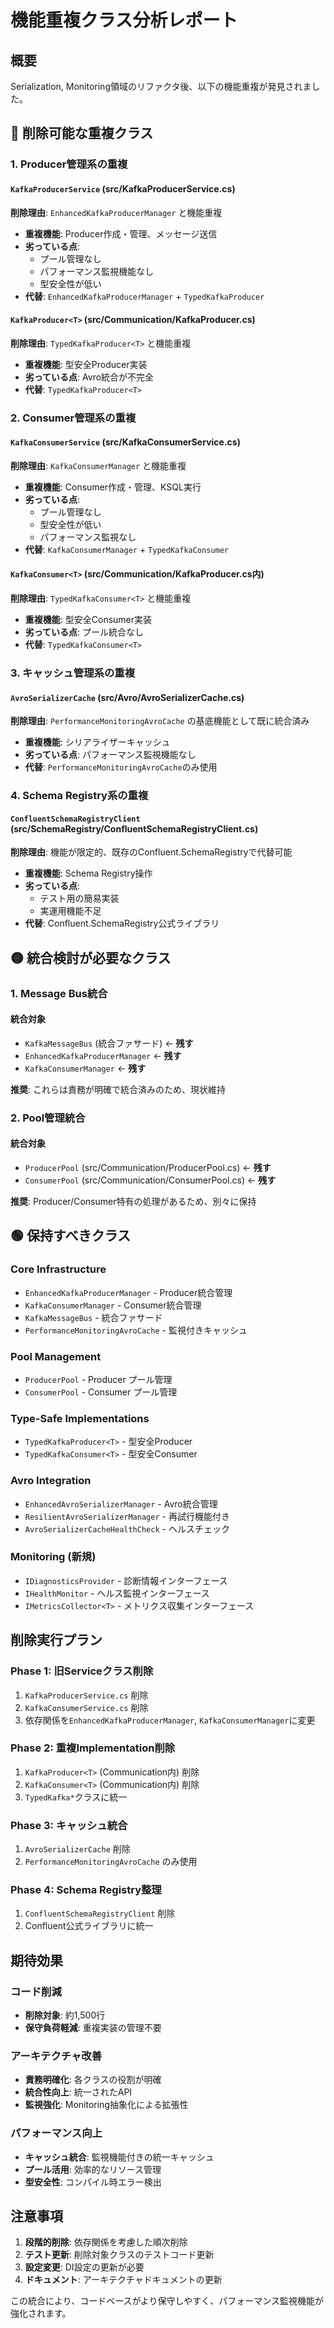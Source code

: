 # 機能重複クラス分析レポート

## 概要
Serialization, Monitoring領域のリファクタ後、以下の機能重複が発見されました。

## 🔴 削除可能な重複クラス

### 1. Producer管理系の重複

#### `KafkaProducerService` (src/KafkaProducerService.cs)
**削除理由**: `EnhancedKafkaProducerManager` と機能重複
- **重複機能**: Producer作成・管理、メッセージ送信
- **劣っている点**: 
  - プール管理なし
  - パフォーマンス監視機能なし
  - 型安全性が低い
- **代替**: `EnhancedKafkaProducerManager` + `TypedKafkaProducer`

#### `KafkaProducer<T>` (src/Communication/KafkaProducer.cs)
**削除理由**: `TypedKafkaProducer<T>` と機能重複
- **重複機能**: 型安全Producer実装
- **劣っている点**: Avro統合が不完全
- **代替**: `TypedKafkaProducer<T>`

### 2. Consumer管理系の重複

#### `KafkaConsumerService` (src/KafkaConsumerService.cs)
**削除理由**: `KafkaConsumerManager` と機能重複
- **重複機能**: Consumer作成・管理、KSQL実行
- **劣っている点**: 
  - プール管理なし
  - 型安全性が低い
  - パフォーマンス監視なし
- **代替**: `KafkaConsumerManager` + `TypedKafkaConsumer`

#### `KafkaConsumer<T>` (src/Communication/KafkaProducer.cs内)
**削除理由**: `TypedKafkaConsumer<T>` と機能重複
- **重複機能**: 型安全Consumer実装
- **劣っている点**: プール統合なし
- **代替**: `TypedKafkaConsumer<T>`

### 3. キャッシュ管理系の重複

#### `AvroSerializerCache` (src/Avro/AvroSerializerCache.cs)
**削除理由**: `PerformanceMonitoringAvroCache` の基底機能として既に統合済み
- **重複機能**: シリアライザーキャッシュ
- **劣っている点**: パフォーマンス監視機能なし
- **代替**: `PerformanceMonitoringAvroCache`のみ使用

### 4. Schema Registry系の重複

#### `ConfluentSchemaRegistryClient` (src/SchemaRegistry/ConfluentSchemaRegistryClient.cs)
**削除理由**: 機能が限定的、既存のConfluent.SchemaRegistryで代替可能
- **重複機能**: Schema Registry操作
- **劣っている点**: 
  - テスト用の簡易実装
  - 実運用機能不足
- **代替**: Confluent.SchemaRegistry公式ライブラリ

## 🟡 統合検討が必要なクラス

### 1. Message Bus統合

#### 統合対象
- `KafkaMessageBus` (統合ファサード) ← **残す**
- `EnhancedKafkaProducerManager` ← **残す**
- `KafkaConsumerManager` ← **残す**

**推奨**: これらは責務が明確で統合済みのため、現状維持

### 2. Pool管理統合

#### 統合対象
- `ProducerPool` (src/Communication/ProducerPool.cs) ← **残す**
- `ConsumerPool` (src/Communication/ConsumerPool.cs) ← **残す**

**推奨**: Producer/Consumer特有の処理があるため、別々に保持

## 🟢 保持すべきクラス

### Core Infrastructure
- `EnhancedKafkaProducerManager` - Producer統合管理
- `KafkaConsumerManager` - Consumer統合管理
- `KafkaMessageBus` - 統合ファサード
- `PerformanceMonitoringAvroCache` - 監視付きキャッシュ

### Pool Management
- `ProducerPool` - Producer プール管理
- `ConsumerPool` - Consumer プール管理

### Type-Safe Implementations
- `TypedKafkaProducer<T>` - 型安全Producer
- `TypedKafkaConsumer<T>` - 型安全Consumer

### Avro Integration
- `EnhancedAvroSerializerManager` - Avro統合管理
- `ResilientAvroSerializerManager` - 再試行機能付き
- `AvroSerializerCacheHealthCheck` - ヘルスチェック

### Monitoring (新規)
- `IDiagnosticsProvider` - 診断情報インターフェース
- `IHealthMonitor` - ヘルス監視インターフェース
- `IMetricsCollector<T>` - メトリクス収集インターフェース

## 削除実行プラン

### Phase 1: 旧Serviceクラス削除
1. `KafkaProducerService.cs` 削除
2. `KafkaConsumerService.cs` 削除
3. 依存関係を`EnhancedKafkaProducerManager`, `KafkaConsumerManager`に変更

### Phase 2: 重複Implementation削除
1. `KafkaProducer<T>` (Communication内) 削除
2. `KafkaConsumer<T>` (Communication内) 削除
3. `TypedKafka*`クラスに統一

### Phase 3: キャッシュ統合
1. `AvroSerializerCache` 削除
2. `PerformanceMonitoringAvroCache` のみ使用

### Phase 4: Schema Registry整理
1. `ConfluentSchemaRegistryClient` 削除
2. Confluent公式ライブラリに統一

## 期待効果

### コード削減
- **削除対象**: 約1,500行
- **保守負荷軽減**: 重複実装の管理不要

### アーキテクチャ改善
- **責務明確化**: 各クラスの役割が明確
- **統合性向上**: 統一されたAPI
- **監視強化**: Monitoring抽象化による拡張性

### パフォーマンス向上
- **キャッシュ統合**: 監視機能付きの統一キャッシュ
- **プール活用**: 効率的なリソース管理
- **型安全性**: コンパイル時エラー検出

## 注意事項

1. **段階的削除**: 依存関係を考慮した順次削除
2. **テスト更新**: 削除対象クラスのテストコード更新
3. **設定変更**: DI設定の更新が必要
4. **ドキュメント**: アーキテクチャドキュメントの更新

この統合により、コードベースがより保守しやすく、パフォーマンス監視機能が強化されます。